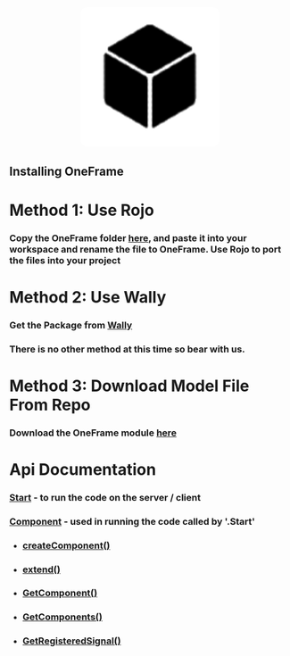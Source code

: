 <div class = "logo">
    <p align="center">
        <img src = "docs/Images/logo.png" style="border-radius:5%" />
    </p>
</div>


## **Installing OneFrame**
#

# **Method 1: Use Rojo**

### Copy the OneFrame folder [here](src), and paste it into your workspace and rename the file to OneFrame. Use Rojo to port the files into your project

#

# **Method 2: Use Wally**
### Get the Package from [Wally](https://wally.run/package/daulric/oneframe)

### There is no other method at this time so bear with us.

#

# **Method 3: Download Model File From Repo**
### Download the OneFrame module [here](/OneFrame.rbxm)

#

# **Api Documentation**
### **[Start](/docs/Start.md)** - to run the code on the server / client
### **[Component](/docs/Component/)** - used in running the code called by **'.Start'**
- ### **[createComponent()](/docs/Component/createComponent.md)**
- ### **[extend()](/docs/Component/extend.md)**
- ### **[GetComponent()](/docs/Component/GetComponent.md)**
- ### **[GetComponents()](/docs/Component/GetComponents.md)**
- ### **[GetRegisteredSignal()](/docs/Component/GetRegisteredSignal.md)**